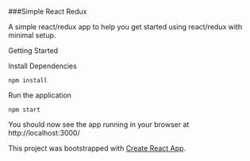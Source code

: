 ###Simple React Redux

A simple react/redux app to help you get started using react/redux with minimal setup.

Getting Started

Install Dependencies
```
npm install
```

Run the application
```
npm start
```

You should now see the app running in your browser at http://localhost:3000/

This project was bootstrapped with [Create React App](https://github.com/facebookincubator/create-react-app).